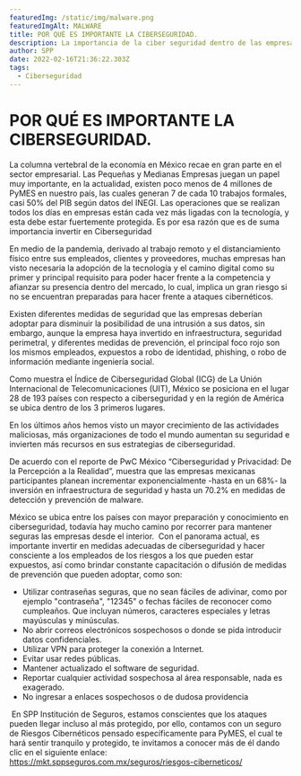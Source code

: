 ```yaml
---
featuredImg: /static/img/malware.png
featuredImgAlt: MALWARE
title: POR QUÉ ES IMPORTANTE LA CIBERSEGURIDAD.
description: La importancia de la ciber seguridad dentro de las empresas
author: SPP
date: 2022-02-16T21:36:22.303Z
tags:
  - Ciberseguridad
---
```

# POR QUÉ ES IMPORTANTE LA CIBERSEGURIDAD.

La columna vertebral de la economía en México recae en gran parte en el sector empresarial. Las Pequeñas y Medianas Empresas juegan un papel muy importante, en la actualidad, existen poco menos de 4 millones de PyMES en nuestro país, las cuales generan 7 de cada 10 trabajos formales, casi 50% del PIB según datos del INEGI. Las operaciones que se realizan todos los días en empresas están cada vez más ligadas con la tecnología, y esta debe estar fuertemente protegida. Es por esa razón que es de suma importancia invertir en Ciberseguridad

En medio de la pandemia, derivado al trabajo remoto y el distanciamiento físico entre sus empleados, clientes y proveedores, muchas empresas han visto necesaria la adopción de la tecnología y el camino digital como su primer y principal requisito para poder hacer frente a la competencia y afianzar su presencia dentro del mercado, lo cual, implica un gran riesgo si no se encuentran preparadas para hacer frente a ataques cibernéticos.

Existen diferentes medidas de seguridad que las empresas deberían adoptar para disminuir la posibilidad de una intrusión a sus datos, sin embargo, aunque la empresa haya invertido en infraestructura, seguridad perimetral, y diferentes medidas de prevención, el principal foco rojo son los mismos empleados, expuestos a robo de identidad, phishing, o robo de información mediante ingeniería social.

Como muestra el Índice de Ciberseguridad Global (ICG) de La Unión Internacional de Telecomunicaciones (UIT), México se posiciona en el lugar 28 de 193 países con respecto a ciberseguridad y en la región de América se ubica dentro de los 3 primeros lugares.

En los últimos años hemos visto un mayor crecimiento de las actividades maliciosas, más organizaciones de todo el mundo aumentan su seguridad e invierten más recursos en sus estrategias de ciberseguridad.

De acuerdo con el reporte de PwC México “Ciberseguridad y Privacidad: De la Percepción a la Realidad”, muestra que las empresas mexicanas participantes planean incrementar exponencialmente -hasta en un 68%- la inversión en infraestructura de seguridad y hasta un 70.2% en medidas de detección y prevención de malware.

México se ubica entre los países con mayor preparación y conocimiento en ciberseguridad, todavía hay mucho camino por recorrer para mantener seguras las empresas desde el interior.  Con el panorama actual, es importante invertir en medidas adecuadas de ciberseguridad y hacer consciente a los empleados de los riesgos a los que pueden estar expuestos, así como brindar constante capacitación o difusión de medidas de prevención que pueden adoptar, como son:

* Utilizar contraseñas seguras, que no sean fáciles de adivinar, como por ejemplo "contraseña", "12345" o fechas fáciles de reconocer como cumpleaños. Que incluyan números, caracteres especiales y letras mayúsculas y minúsculas.
* No abrir correos electrónicos sospechosos o donde se pida introducir datos confidenciales.
* Utilizar VPN para proteger la conexión a Internet.
* Evitar usar redes públicas.
* Mantener actualizado el software de seguridad.
* Reportar cualquier actividad sospechosa al área responsable, nada es exagerado.
* No ingresar a enlaces sospechosos o de dudosa providencia

 En SPP Institución de Seguros, estamos conscientes que los ataques pueden llegar incluso al más protegido, por ello, contamos con un seguro de Riesgos Cibernéticos pensado específicamente para PyMES, el cual te hará sentir tranquilo y protegido, te invitamos a conocer más de él dando clic en el siguiente enlace: <https://mkt.sppseguros.com.mx/seguros/riesgos-ciberneticos/>
